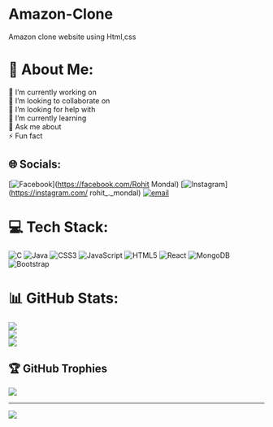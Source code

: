# Amazon-Clone
Amazon clone website using Html,css
# 💫 About Me:
🔭 I’m currently working on<br>👯 I’m looking to collaborate on<br>🤝 I’m looking for help with<br>🌱 I’m currently learning<br>💬 Ask me about<br>⚡ Fun fact


## 🌐 Socials:
[![Facebook](https://img.shields.io/badge/Facebook-%231877F2.svg?logo=Facebook&logoColor=white)](https://facebook.com/Rohit Mondal) [![Instagram](https://img.shields.io/badge/Instagram-%23E4405F.svg?logo=Instagram&logoColor=white)](https://instagram.com/ rohit_._mondal) [![email](https://img.shields.io/badge/Email-D14836?logo=gmail&logoColor=white)](mailto:rohitmondal1482002@gmail.com) 

# 💻 Tech Stack:
![C](https://img.shields.io/badge/c-%2300599C.svg?style=for-the-badge&logo=c&logoColor=white) ![Java](https://img.shields.io/badge/java-%23ED8B00.svg?style=for-the-badge&logo=openjdk&logoColor=white) ![CSS3](https://img.shields.io/badge/css3-%231572B6.svg?style=for-the-badge&logo=css3&logoColor=white) ![JavaScript](https://img.shields.io/badge/javascript-%23323330.svg?style=for-the-badge&logo=javascript&logoColor=%23F7DF1E) ![HTML5](https://img.shields.io/badge/html5-%23E34F26.svg?style=for-the-badge&logo=html5&logoColor=white) ![React](https://img.shields.io/badge/react-%2320232a.svg?style=for-the-badge&logo=react&logoColor=%2361DAFB) ![MongoDB](https://img.shields.io/badge/MongoDB-%234ea94b.svg?style=for-the-badge&logo=mongodb&logoColor=white) ![Bootstrap](https://img.shields.io/badge/bootstrap-%238511FA.svg?style=for-the-badge&logo=bootstrap&logoColor=white)
# 📊 GitHub Stats:
![](https://github-readme-stats.vercel.app/api?username=i-am-Ro&theme=dark&hide_border=false&include_all_commits=false&count_private=false)<br/>
![](https://nirzak-streak-stats.vercel.app/?user=i-am-Ro&theme=dark&hide_border=false)<br/>
![](https://github-readme-stats.vercel.app/api/top-langs/?username=i-am-Ro&theme=dark&hide_border=false&include_all_commits=false&count_private=false&layout=compact)

## 🏆 GitHub Trophies
![](https://github-profile-trophy.vercel.app/?username=i-am-Ro&theme=radical&no-frame=false&no-bg=true&margin-w=4)

---
[![](https://visitcount.itsvg.in/api?id=i-am-Ro&icon=0&color=0)](https://visitcount.itsvg.in)

<!-- Proudly created with GPRM ( https://gprm.itsvg.in ) -->
